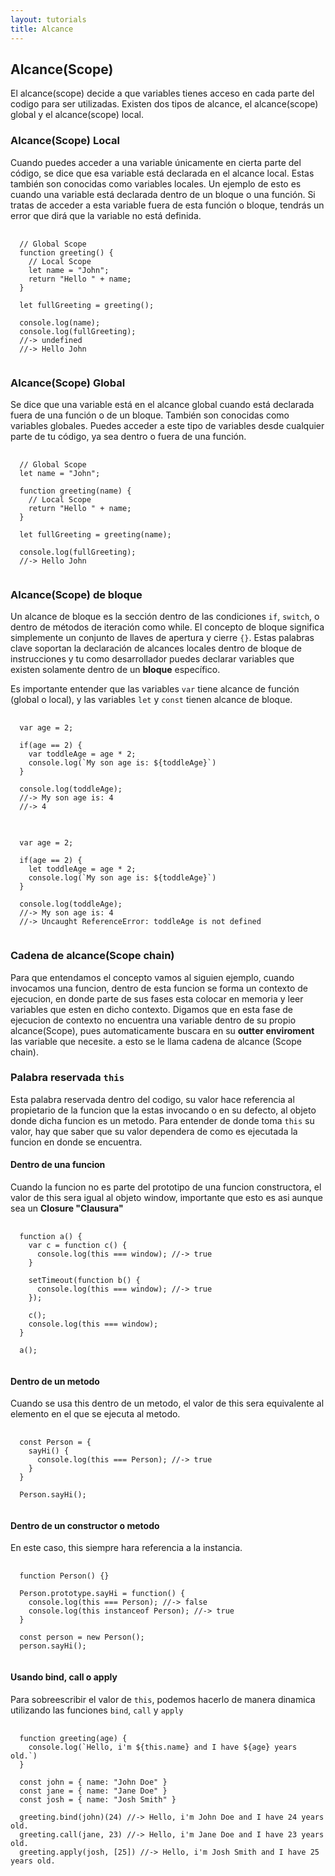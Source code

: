```yaml
---
layout: tutorials
title: Alcance
---
```

<h2 class="tutorials-content__sub-title">Alcance(Scope)</h2>

<p class="tutorials-content__text">El alcance(scope) decide a que variables tienes acceso en cada parte del codigo para ser utilizadas. Existen dos tipos de alcance, el alcance(scope) global y el alcance(scope) local.</p>

<h3 class="tutorials-content__sub-title">Alcance(Scope) Local</h3>

<p class="tutorials-content__text">Cuando puedes acceder a una variable únicamente en cierta parte del código, se dice que esa variable está declarada en el alcance local. Estas también son conocidas como variables locales. Un ejemplo de esto es cuando una variable está declarada dentro de un bloque o una función. Si tratas de acceder a esta variable fuera de esta función o bloque, tendrás un error que dirá que la variable no está definida.</p>

<pre>
  <code class="language-javascript">
  // Global Scope
  function greeting() {
    // Local Scope
    let name = "John";
    return "Hello " + name;
  }

  let fullGreeting = greeting();

  console.log(name);
  console.log(fullGreeting);
  //-> undefined
  //-> Hello John
  </code>
</pre>

<h3 class="tutorials-content__sub-title">Alcance(Scope) Global</h3>

<p class="tutorials-content__text">Se dice que una variable está en el alcance global cuando está declarada fuera de una función o de un bloque. También son conocidas como variables globales. Puedes acceder a este tipo de variables desde cualquier parte de tu código, ya sea dentro o fuera de una función.</p>

<pre>
  <code class="language-javascript">
  // Global Scope
  let name = "John";

  function greeting(name) {
    // Local Scope
    return "Hello " + name;
  }

  let fullGreeting = greeting(name);

  console.log(fullGreeting);
  //-> Hello John
  </code>
</pre>

<h3 class="tutorials-content__sub-title">Alcance(Scope) de bloque</h3>

<p class="tutorials-content__text">Un alcance de bloque es la sección dentro de las condiciones <code class="tutorials__code">if</code>, <code class="tutorials__code">switch</code>, o dentro de métodos de iteración como while. El concepto de bloque significa simplemente un conjunto de llaves de apertura y cierre <code class="tutorials__code">{}</code>. Estas palabras clave soportan la declaración de alcances locales dentro de bloque de instrucciones y tu como desarrollador puedes declarar variables que existen solamente dentro de un <b>bloque</b> específico.</p>

<p class="tutorials-content__text">Es importante entender que las variables <code class="tutorials__code">var</code> tiene alcance de función (global o local), y las variables <code class="tutorials__code">let</code> y <code class="tutorials__code">const</code> tienen alcance de bloque.</p>

<pre>
  <code class="language-javascript">
  var age = 2;

  if(age == 2) {
    var toddleAge = age * 2;
    console.log(`My son age is: ${toddleAge}`)
  }

  console.log(toddleAge); 
  //-> My son age is: 4
  //-> 4
  </code>
</pre>

<pre>
  <code class="language-javascript">
  var age = 2;

  if(age == 2) {
    let toddleAge = age * 2;
    console.log(`My son age is: ${toddleAge}`)
  }

  console.log(toddleAge); 
  //-> My son age is: 4
  //-> Uncaught ReferenceError: toddleAge is not defined
  </code>
</pre>

<h3 class="tutorials-content__sub-title">Cadena de alcance(Scope chain)</h3>

<p class="tutorials-content__text">Para que entendamos el concepto vamos al siguien ejemplo, cuando invocamos una funcion, dentro de esta funcion se forma un contexto de ejecucion, en donde parte de sus fases esta colocar en memoria y leer variables que esten en dicho contexto. Digamos que en esta fase de ejecucion de contexto no encuentra una variable dentro de su propio alcance(Scope), pues automaticamente buscara en su <b>outter enviroment</b> las variable que necesite. a esto se le llama cadena de alcance (Scope chain).</p>

<h3 class="tutorials-content__sub-title">Palabra reservada <code class="tutorials__code">this</code></h3>

<p class="tutorials-content__text">Esta palabra reservada dentro del codigo, su valor hace referencia al propietario de la funcion que la estas invocando o en su defecto, al objeto donde dicha funcion es un metodo. Para entender de donde toma <code class="tutorials__code">this</code> su valor, hay que saber que su valor dependera de como es ejecutada la funcion en donde se encuentra.</p>

<h4 class="tutorials-content__sub-title">Dentro de una funcion</h4>

<p class="tutorials-content__text">Cuando la funcion no es parte del prototipo de una funcion constructora, el valor de this sera igual al objeto window, importante que esto es asi aunque sea un <b>Closure "Clausura"</b></p>

<pre>
  <code class="language-javascript">
  function a() {
    var c = function c() {
      console.log(this === window); //-> true
    }

    setTimeout(function b() {
      console.log(this === window); //-> true
    });

    c();
    console.log(this === window);
  }

  a();
  </code>
</pre>

<h4 class="tutorials-content__sub-title">Dentro de un metodo</h4>

<p class="tutorials-content__text">Cuando se usa this dentro de un metodo, el valor de this sera equivalente al elemento en el que se ejecuta al metodo.</p>

<pre>
  <code class="language-javascript">
  const Person = {
    sayHi() {
      console.log(this === Person); //-> true
    }
  }

  Person.sayHi();
  </code>
</pre>

<h4 class="tutorials-content__sub-title">Dentro de un constructor o metodo</h4>

<p class="tutorials-content__text">En este caso, this siempre hara referencia a la instancia.</p>

<pre>
  <code class="language-javascript">
  function Person() {}

  Person.prototype.sayHi = function() {
    console.log(this === Person); //-> false
    console.log(this instanceof Person); //-> true
  }

  const person = new Person();
  person.sayHi();
  </code>
</pre>

<h4 class="tutorials-content__sub-title">Usando bind, call o apply</h4>

<p class="tutorials-content__text">Para sobreescribir el valor de <code class="tutorials__code">this</code>, podemos hacerlo de manera dinamica utilizando las funciones <code class="tutorials__code">bind</code>, <code class="tutorials__code">call</code> y <code class="tutorials__code">apply</code></p>

<pre>
  <code class="language-javascript">
  function greeting(age) {
    console.log(`Hello, i'm ${this.name} and I have ${age} years old.`)
  }

  const john = { name: "John Doe" }
  const jane = { name: "Jane Doe" }
  const josh = { name: "Josh Smith" }

  greeting.bind(john)(24) //-> Hello, i'm John Doe and I have 24 years old.
  greeting.call(jane, 23) //-> Hello, i'm Jane Doe and I have 23 years old.
  greeting.apply(josh, [25]) //-> Hello, i'm Josh Smith and I have 25 years old.
  </code>
</pre>

